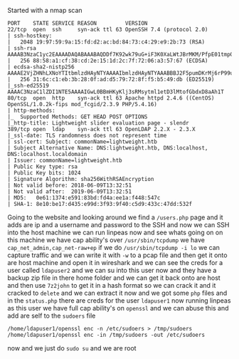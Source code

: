 Started with a nmap scan
```
PORT    STATE SERVICE REASON         VERSION
22/tcp  open  ssh     syn-ack ttl 63 OpenSSH 7.4 (protocol 2.0)
| ssh-hostkey: 
|   2048 19:97:59:9a:15:fd:d2:ac:bd:84:73:c4:29:e9:2b:73 (RSA)
| ssh-rsa AAAAB3NzaC1yc2EAAAADAQABAAABAQDDf7K92wk79uG+iF3K0XaLWtJBrMKM/PfpE01tmpOSxwdhbiXQZ1ggfXFOfjSrkNqO/W3apn2SH1IO3jRCUGmEfXUzmTlX7FKDETKKFJuSZFwdphEqxoX/wCZ+NQhBX9bMT817GjQTNPEmkQsuWUD7PcVBYhRSKohP0jbAc464VKbSeiQt6q1I71CxzUtqMnL7pOREvF41+0K0BNtQUJVKxq5Aq0g67Ba8b0UEecOwgS8O4rZeKrfuYHMXnl6n32XrjqliowOSaZl/iYOu3dgkooIEDFDiaEapOW7J71/Ag/96NWzUf1U91QxCIA2GNtAhXT+Bn+ncbFtWxGdh6enL
|   256 88:58:a1:cf:38:cd:2e:15:1d:2c:7f:72:06:a3:57:67 (ECDSA)
| ecdsa-sha2-nistp256 AAAAE2VjZHNhLXNoYTItbmlzdHAyNTYAAAAIbmlzdHAyNTYAAABBBJ2F5pumDKrMj6rP99uQehJ2kGbw7z54Ydq7uuZ8FgoTw7wJ44SSytCh1jkrQay1jRg0+4Izw0cqUeW93J5kDCc=
|   256 31:6c:c1:eb:3b:28:0f:ad:d5:79:72:8f:f5:b5:49:db (ED25519)
|_ssh-ed25519 AAAAC3NzaC1lZDI1NTE5AAAAIGwL0BBmHKyKlj3sRMsytml1etD3lMtofGbdxD8aAh1T
80/tcp  open  http    syn-ack ttl 63 Apache httpd 2.4.6 ((CentOS) OpenSSL/1.0.2k-fips mod_fcgid/2.3.9 PHP/5.4.16)
| http-methods: 
|_  Supported Methods: GET HEAD POST OPTIONS
|_http-title: Lightweight slider evaluation page - slendr
389/tcp open  ldap    syn-ack ttl 63 OpenLDAP 2.2.X - 2.3.X
|_ssl-date: TLS randomness does not represent time
| ssl-cert: Subject: commonName=lightweight.htb
| Subject Alternative Name: DNS:lightweight.htb, DNS:localhost, DNS:localhost.localdomain
| Issuer: commonName=lightweight.htb
| Public Key type: rsa
| Public Key bits: 1024
| Signature Algorithm: sha256WithRSAEncryption
| Not valid before: 2018-06-09T13:32:51
| Not valid after:  2019-06-09T13:32:51
| MD5:   0e61:1374:e591:83bd:fd4a:ee1a:f448:547c
| SHA-1: 8e10:be17:d435:e99d:3f93:9f40:c5d9:433c:47dd:532f
```
Going to the website and looking around we find a `/users.php` page and it adds are ip and a username and password to the SSH and now we can SSH into the host machine we can run linpeas now and see whats going on on this machine we have cap ability's over `/usr/sbin/tcpdump` we have `cap_net_admin,cap_net-raw+ep` if we do `/usr/sbin/tcpdump -i lo` we can capture traffic and we can write it with `-w` to a pcap file and then get it onto are host machine and open it in wireshark and we can see the creds for a user called `ldapuser2` and we can su into this user now and they have a backup zip file in there home folder and we can get it back onto are host and then use `7z2john` to get it in a hash format so we can crack it and it cracked to `delete` and we can extract it now and we got some `php` files and in the `status.php` there are creds for the user `ldapuser1` now running linpeas as this user we have full cap ability's on `openssl` and we can abuse this and add are self to the `sudoers` file 
```
/home/ldapuser1/openssl enc -n /etc/sudoers > /tmp/sudoers
/home/ldapuser1/openssl enc -in /tmp/sudoers -out /etc/sudoers
```
now and we just do `sudo su` and we are root 
